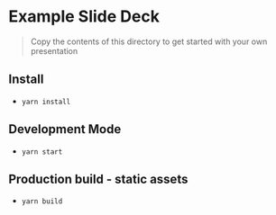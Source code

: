 # Example Slide Deck

> Copy the contents of this directory to get started with your own presentation

## Install

- `yarn install`

## Development Mode

- `yarn start`

## Production build - static assets

- `yarn build`
